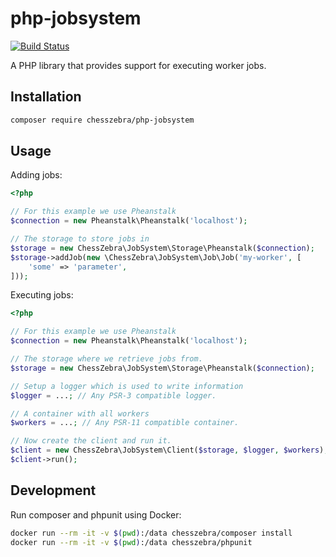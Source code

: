 # php-jobsystem

[![Build Status](https://travis-ci.org/chesszebra/php-jobsystem.svg?branch=master)](https://travis-ci.org/chesszebra/php-jobsystem)

A PHP library that provides support for executing worker jobs.

## Installation

```bash
composer require chesszebra/php-jobsystem
```

## Usage

Adding jobs:


```php
<?php

// For this example we use Pheanstalk
$connection = new Pheanstalk\Pheanstalk('localhost');

// The storage to store jobs in
$storage = new ChessZebra\JobSystem\Storage\Pheanstalk($connection);
$storage->addJob(new \ChessZebra\JobSystem\Job\Job('my-worker', [
    'some' => 'parameter',
]));
```

Executing jobs:

```php
<?php

// For this example we use Pheanstalk
$connection = new Pheanstalk\Pheanstalk('localhost');

// The storage where we retrieve jobs from.
$storage = new ChessZebra\JobSystem\Storage\Pheanstalk($connection);

// Setup a logger which is used to write information
$logger = ...; // Any PSR-3 compatible logger.

// A container with all workers
$workers = ...; // Any PSR-11 compatible container.

// Now create the client and run it. 
$client = new ChessZebra\JobSystem\Client($storage, $logger, $workers);
$client->run();
```

## Development

Run composer and phpunit using Docker:

```bash
docker run --rm -it -v $(pwd):/data chesszebra/composer install 
docker run --rm -it -v $(pwd):/data chesszebra/phpunit 
```
